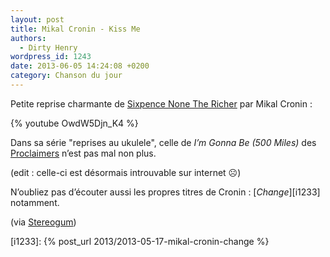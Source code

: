 ```yaml
---
layout: post
title: Mikal Cronin - Kiss Me
authors:
  - Dirty Henry
wordpress_id: 1243
date: 2013-06-05 14:24:08 +0200
category: Chanson du jour
---
```


Petite reprise charmante de [Sixpence None The Richer][1] par Mikal Cronin :

{% youtube OwdW5Djn_K4 %}

Dans sa série "reprises au ukulele", celle de _I’m Gonna Be (500 Miles)_ des
[Proclaimers][2] n’est pas mal non plus.

(edit : celle-ci est désormais introuvable sur internet ☹️)

N’oubliez pas d’écouter aussi les propres titres de Cronin : [_Change_][i1233]
notamment.

(via
[Stereogum](https://stereogum.com/1344561/mikal-cronin-im-gonna-be-proclaimers-cover-kiss-me-sixpence-none-the-richer-cover/mp3s/))

[i1233]: {% post_url 2013/2013-05-17-mikal-cronin-change %}

[1]: https://www.youtube.com/watch?v=8N-qO3sPMjc
[2]: https://www.youtube.com/watch?v=tbNlMtqrYS0

